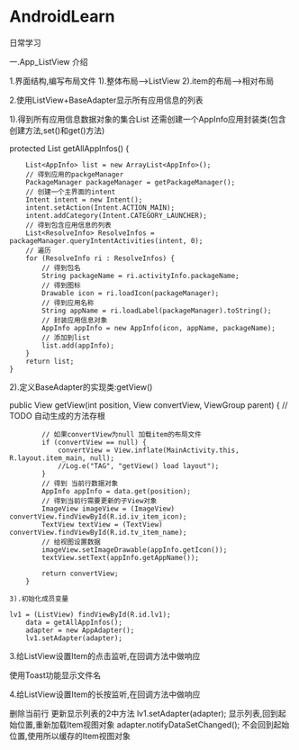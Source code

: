 # AndroidLearn
日常学习

一.App_ListView 介绍

 1.界面结构,编写布局文件
   1).整体布局-->ListView
   2).item的布局-->相对布局
   
 2.使用ListView+BaseAdapter显示所有应用信息的列表
   
   1).得到所有应用信息数据对象的集合List<AppInfo>
      还需创建一个AppInfo应用封装类(包含创建方法,set()和get()方法)
      
   protected List<AppInfo> getAllAppInfos() {

		List<AppInfo> list = new ArrayList<AppInfo>();
		// 得到应用的packgeManager
		PackageManager packageManager = getPackageManager();
		// 创建一个主界面的intent
		Intent intent = new Intent();
		intent.setAction(Intent.ACTION_MAIN);
		intent.addCategory(Intent.CATEGORY_LAUNCHER);
		// 得到包含应用信息的列表
		List<ResolveInfo> ResolveInfos = packageManager.queryIntentActivities(intent, 0);
		// 遍历
		for (ResolveInfo ri : ResolveInfos) {
			// 得到包名
			String packageName = ri.activityInfo.packageName;
			// 得到图标
			Drawable icon = ri.loadIcon(packageManager);
			// 得到应用名称
			String appName = ri.loadLabel(packageManager).toString();
			// 封装应用信息对象
			AppInfo appInfo = new AppInfo(icon, appName, packageName);
			// 添加到list
			list.add(appInfo);
		}
		return list;
	}
  
   2).定义BaseAdapter的实现类:getView()
   
   public View getView(int position, View convertView, ViewGroup parent) {
			// TODO 自动生成的方法存根

			// 如果convertView为null 加载item的布局文件
			if (convertView == null) {
				convertView = View.inflate(MainActivity.this, R.layout.item_main, null);
				//Log.e("TAG", "getView() load layout");
			}
			// 得到 当前行数据对象
			AppInfo appInfo = data.get(position);
			// 得到当前行需要更新的子View对象
			ImageView imageView = (ImageView) convertView.findViewById(R.id.iv_item_icon);
			TextView textView = (TextView) convertView.findViewById(R.id.tv_item_name);
			// 给视图设置数据
			imageView.setImageDrawable(appInfo.getIcon());
			textView.setText(appInfo.getAppName());

			return convertView;
		}
    
    3).初始化成员变量
    
    lv1 = (ListView) findViewById(R.id.lv1);
		data = getAllAppInfos();
		adapter = new AppAdapter();
		lv1.setAdapter(adapter);
    
 3.给ListView设置Item的点击监听,在回调方法中做响应
 
   使用Toast功能显示文件名
   
 4.给ListView设置Item的长按监听,在回调方法中做响应
 
   删除当前行
   更新显示列表的2中方法
    lv1.setAdapter(adapter);           显示列表,回到起始位置,重新加载Item视图对象
		adapter.notifyDataSetChanged();    不会回到起始位置,使用所以缓存的Item视图对象
 
